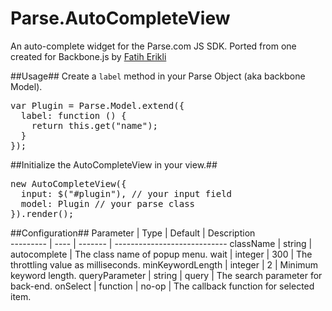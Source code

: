 # Parse.AutoCompleteView #

An auto-complete widget for the Parse.com JS SDK.
Ported from one created for Backbone.js by
[Fatih Erikli](https://github.com/fatiherikli/backbone-autocomplete "Fatih Erikli")


##Usage##
Create a `label` method in your Parse Object (aka backbone Model).
<pre>
var Plugin = Parse.Model.extend({
  label: function () {
    return this.get("name");
  }
});
</pre>


##Initialize the AutoCompleteView in your view.##
<pre>
new AutoCompleteView({
  input: $("#plugin"), // your input field
  model: Plugin // your parse class
}).render();
</pre>


##Configuration##
Parameter | Type | Default | Description<br>
--------- | ---- | ------- | ----------------------------
className	| string  | autocomplete  | The class name of popup menu.
wait | integer | 300 | The throttling value as milliseconds.
minKeywordLength | integer | 2 | Minimum keyword length.
queryParameter | string | query | The search parameter for back-end.
onSelect | function | no-op | The callback function for selected item.
